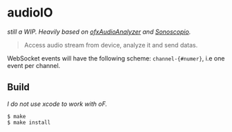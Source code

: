 # audioIO

*still a WIP. Heavily based on [ofxAudioAnalyzer](https://github.com/leozimmerman/ofxAudioAnalyzer) and [Sonoscopio](https://github.com/leozimmerman/Sonoscopio).*

> Access audio stream from device, analyze it and send datas.

WebSocket events will have the following scheme: `channel-{#numer}`, i.e one event per channel.

## Build

*I do not use xcode to work with oF.*

```shell
$ make
$ make install
```
